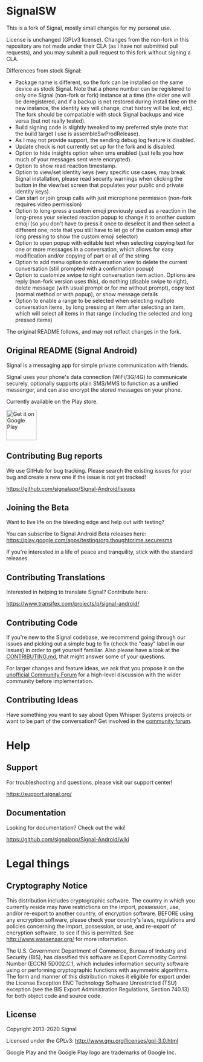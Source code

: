 # SignalSW

This is a fork of Signal, mostly small changes for my personal use.

License is unchanged (GPLv3 license). Changes from the non-fork in this repository are not made under their CLA (as I have not submitted pull requests), and you may submit a pull request to this fork without signing a CLA.

Differences from stock Signal:
* Package name is different, so the fork can be installed on the same device as stock Signal. Note that a phone number can be registered to only one Signal (non-fork or fork) instance at a time (the older one will be deregistered, and if a backup is not restored during install time on the new instance, the identity key will change, chat history will be lost, etc). The fork should be compatiable with stock Signal backups and vice versa (but not really tested).
* Build signing code is slightly tweaked to my preferred style (note that the build target I use is assembleSwProdRelease).
* As I may not provide support, the sending debug log feature is disabled.
* Update check is not currently set up for the fork and is disabled.
* Option to hide insights option when sms enabled (just tells you how much of your messages sent were encrypted).
* Option to show read reaction timestamp.
* Option to view/set identity keys (very specific use cases, may break Signal installation, please read security warnings when clicking the button in the view/set screen that populates your public and private identity keys).
* Can start or join group calls with just microphone permission (non-fork requires video permission)
* Option to long-press a custom emoji previously used as a reaction in the long-press your selected reaction popup to change it to another custom emoji (so you don't have to press it once to deselect it and then select a different one; note that you still have to let go of the custom emoji after long pressing to show the custom emoji selector)
* Option to open popup with editable text when selecting copying text for one or more messages in a conversation, which allows for easy modification and/or copying of part or all of the string
* Option to add menu option to conversation view to delete the current conversation (still prompted with a confirmation popup)
* Option to customize swipe to right conversation item action. Options are reply (non-fork version uses this), do nothing (disable swipe to right), delete message (with usual prompt or for me without prompt), copy text (normal method or with popup), or show message details
* Option to enable a range to be selected when selecting multiple conversation items, by long pressing an item after selecting an item, which will select all items in that range (including the selected and long pressed items)

The original README follows, and may not reflect changes in the fork.

## Original README (Signal Android)

Signal is a messaging app for simple private communication with friends.

Signal uses your phone's data connection (WiFi/3G/4G) to communicate securely, optionally supports plain SMS/MMS to function as a unified messenger, and can also encrypt the stored messages on your phone.

Currently available on the Play store.

<a href='https://play.google.com/store/apps/details?id=org.thoughtcrime.securesms&pcampaignid=MKT-Other-global-all-co-prtnr-py-PartBadge-Mar2515-1'><img alt='Get it on Google Play' src='https://play.google.com/intl/en_us/badges/images/generic/en_badge_web_generic.png' height='80px'/></a>

## Contributing Bug reports
We use GitHub for bug tracking. Please search the existing issues for your bug and create a new one if the issue is not yet tracked!

https://github.com/signalapp/Signal-Android/issues

## Joining the Beta
Want to live life on the bleeding edge and help out with testing?

You can subscribe to Signal Android Beta releases here:
https://play.google.com/apps/testing/org.thoughtcrime.securesms
 
If you're interested in a life of peace and tranquility, stick with the standard releases.

## Contributing Translations
Interested in helping to translate Signal? Contribute here:

https://www.transifex.com/projects/p/signal-android/

## Contributing Code

If you're new to the Signal codebase, we recommend going through our issues and picking out a simple bug to fix (check the "easy" label in our issues) in order to get yourself familiar. Also please have a look at the [CONTRIBUTING.md](https://github.com/signalapp/Signal-Android/blob/master/CONTRIBUTING.md), that might answer some of your questions.

For larger changes and feature ideas, we ask that you propose it on the [unofficial Community Forum](https://community.signalusers.org) for a high-level discussion with the wider community before implementation.

## Contributing Ideas
Have something you want to say about Open Whisper Systems projects or want to be part of the conversation? Get involved in the [community forum](https://community.signalusers.org).

Help
====
## Support
For troubleshooting and questions, please visit our support center!

https://support.signal.org/

## Documentation
Looking for documentation? Check out the wiki!

https://github.com/signalapp/Signal-Android/wiki

# Legal things
## Cryptography Notice

This distribution includes cryptographic software. The country in which you currently reside may have restrictions on the import, possession, use, and/or re-export to another country, of encryption software.
BEFORE using any encryption software, please check your country's laws, regulations and policies concerning the import, possession, or use, and re-export of encryption software, to see if this is permitted.
See <http://www.wassenaar.org/> for more information.

The U.S. Government Department of Commerce, Bureau of Industry and Security (BIS), has classified this software as Export Commodity Control Number (ECCN) 5D002.C.1, which includes information security software using or performing cryptographic functions with asymmetric algorithms.
The form and manner of this distribution makes it eligible for export under the License Exception ENC Technology Software Unrestricted (TSU) exception (see the BIS Export Administration Regulations, Section 740.13) for both object code and source code.

## License

Copyright 2013-2020 Signal

Licensed under the GPLv3: http://www.gnu.org/licenses/gpl-3.0.html

Google Play and the Google Play logo are trademarks of Google Inc.

